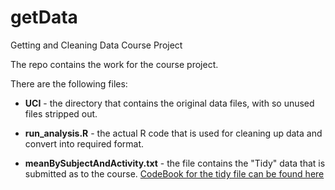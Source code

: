 getData
=======

Getting and Cleaning Data Course Project


The repo contains the work for the course project.

There are the following files:

* **UCI** - the directory that contains the original data files, with so unused files stripped out.

* **run_analysis.R** - the actual R code that is used for cleaning up data and convert into required format.

* **meanBySubjectAndActivity.txt** - the file contains the "Tidy" data that is submitted as to the course.  [CodeBook for the tidy file can be found here](https://github.com/davidtam28/getData/blob/master/CodeBook.md)

